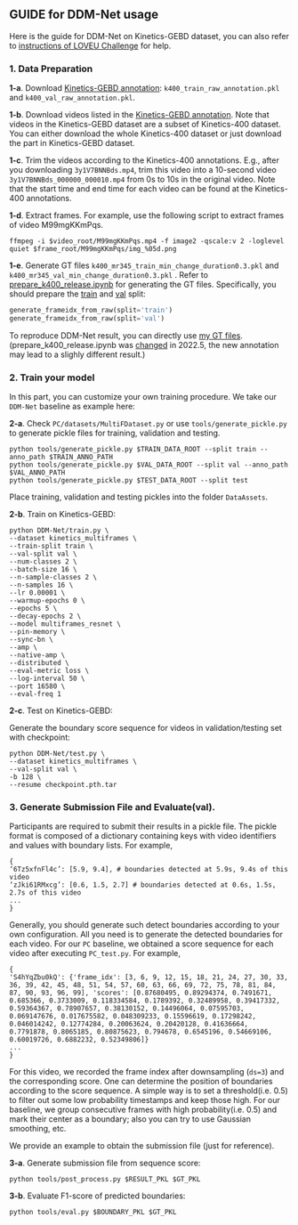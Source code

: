 ## GUIDE for DDM-Net usage

Here is the guide for DDM-Net on Kinetics-GEBD dataset, you can also refer to [instructions of LOVEU Challenge](https://github.com/StanLei52/GEBD/blob/main/INSTRUCTIONS.md) for help.

### 1. Data Preparation

**1-a**. Download [Kinetics-GEBD annotation](https://drive.google.com/drive/folders/1AlPr63Q9D-HAGc5bOUNTzjCiWOC1a3xo): `k400_train_raw_annotation.pkl` and `k400_val_raw_annotation.pkl`.

**1-b**. Download videos listed in the [Kinetics-GEBD annotation](https://drive.google.com/drive/folders/1AlPr63Q9D-HAGc5bOUNTzjCiWOC1a3xo). Note that videos in the Kinetics-GEBD dataset are a subset of Kinetics-400 dataset. You can either download the whole Kinetics-400 dataset or just download the part in Kinetics-GEBD dataset.

**1-c**. Trim the videos according to the Kinetics-400 annotations. E.g., after you downloading `3y1V7BNNBds.mp4`, trim this video into a 10-second video `3y1V7BNNBds_000000_000010.mp4` from 0s to 10s in the original video. Note that the start time and end time for each video can be found at the Kinetics-400 annotations.

**1-d**. Extract frames.
For example, use the following script to extract frames of video M99mgKKmPqs.
```
ffmpeg -i $video_root/M99mgKKmPqs.mp4 -f image2 -qscale:v 2 -loglevel quiet $frame_root/M99mgKKmPqs/img_%05d.png
```

**1-e**. Generate GT files `k400_mr345_train_min_change_duration0.3.pkl` and `k400_mr345_val_min_change_duration0.3.pkl` . Refer to  [prepare_k400_release.ipynb](https://github.com/StanLei52/GEBD/blob/main/data/export/prepare_k400_release.ipynb) for generating the GT files. Specifically, you should prepare the <u>train</u> and <u>val</u> split:

```python
generate_frameidx_from_raw(split='train')
generate_frameidx_from_raw(split='val')
```
To reproduce DDM-Net result, you can directly use [my GT files](https://drive.google.com/drive/folders/10daNvdsW1phKg9POh_gGhXQctel_eF3t?usp=sharing). (prepare_k400_release.ipynb was [changed](https://github.com/StanLei52/GEBD/issues/3) in 2022.5, the new annotation may lead to a slighly different result.)

### 2. Train your model

In this part, you can customize your own training procedure. We take our `DDM-Net` baseline as example here:

**2-a**. Check `PC/datasets/MultiFDataset.py` or use `tools/generate_pickle.py` to generate pickle files for training, validation and testing.
```
python tools/generate_pickle.py $TRAIN_DATA_ROOT --split train --anno_path $TRAIN_ANNO_PATH
python tools/generate_pickle.py $VAL_DATA_ROOT --split val --anno_path $VAL_ANNO_PATH
python tools/generate_pickle.py $TEST_DATA_ROOT --split test
```
Place training, validation and testing pickles into the folder `DataAssets`.

**2-b**. Train on Kinetics-GEBD:

```shell
python DDM-Net/train.py \
--dataset kinetics_multiframes \
--train-split train \
--val-split val \
--num-classes 2 \
--batch-size 16 \
--n-sample-classes 2 \
--n-samples 16 \
--lr 0.00001 \
--warmup-epochs 0 \
--epochs 5 \
--decay-epochs 2 \
--model multiframes_resnet \
--pin-memory \
--sync-bn \
--amp \
--native-amp \
--distributed \
--eval-metric loss \
--log-interval 50 \
--port 16580 \
--eval-freq 1
```

**2-c**. Test on Kinetics-GEBD:

Generate the boundary score sequence for videos in validation/testing set with checkpoint:

```shell
python DDM-Net/test.py \
--dataset kinetics_multiframes \
--val-split val \
-b 128 \
--resume checkpoint.pth.tar
```



### 3. Generate Submission File and Evaluate(val).

Participants are required to submit their results in a pickle file. The pickle format is composed of a dictionary containing keys with video identifiers and values with boundary lists. For example,

```shell
{
‘6Tz5xfnFl4c’: [5.9, 9.4], # boundaries detected at 5.9s, 9.4s of this video
‘zJki61RMxcg’: [0.6, 1.5, 2.7] # boundaries detected at 0.6s, 1.5s, 2.7s of this video
...
}
```

Generally, you should generate such detect boundaries according to your own configuration. All you need is to generate the detected boundaries for each video. For our `PC` baseline, we obtained a score sequence for each video after executing `PC_test.py`. For example,

```shell
{
'S4hYqZbu0kQ': {'frame_idx': [3, 6, 9, 12, 15, 18, 21, 24, 27, 30, 33, 36, 39, 42, 45, 48, 51, 54, 57, 60, 63, 66, 69, 72, 75, 78, 81, 84, 87, 90, 93, 96, 99], 'scores': [0.87680495, 0.89294374, 0.7491671, 0.685366, 0.3733009, 0.118334584, 0.1789392, 0.32489958, 0.39417332, 0.59364367, 0.78907657, 0.38130152, 0.14496064, 0.07595703, 0.069147676, 0.017675582, 0.048309233, 0.15596619, 0.17298242, 0.046014242, 0.12774284, 0.20063624, 0.20420128, 0.41636664, 0.7791878, 0.8065185, 0.80875623, 0.794678, 0.6545196, 0.54669106, 0.60019726, 0.6882232, 0.52349806]}
...
}
```

For this video, we recorded the frame index after downsampling (`ds=3`) and the corresponding score. One can determine the position of boundaries according to the score sequence. A simple way is to set a threshold(i.e. 0.5) to filter out some low probability timestamps and keep those high. For our baseline, we group consecutive frames with high probability(i.e. 0.5) and mark their center as a boundary; also you can try to use Gaussian smoothing, etc.

We provide an example to obtain the submission file (just for reference).

**3-a**. Generate submission file from sequence score:
```
python tools/post_process.py $RESULT_PKL $GT_PKL
```

**3-b**. Evaluate F1-score of predicted boundaries:
```
python tools/eval.py $BOUNDARY_PKL $GT_PKL
```
